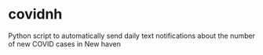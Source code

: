 # covidnh
Python script to automatically send daily text notifications about the number of new COVID cases in New haven
